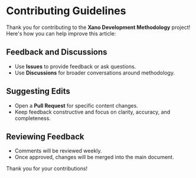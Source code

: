 # Contributing Guidelines

Thank you for contributing to the **Xano Development Methodology** project! Here's how you can help improve this article:

## Feedback and Discussions
- Use **Issues** to provide feedback or ask questions.
- Use **Discussions** for broader conversations around methodology.

## Suggesting Edits
- Open a **Pull Request** for specific content changes.
- Keep feedback constructive and focus on clarity, accuracy, and completeness.

## Reviewing Feedback
- Comments will be reviewed weekly.
- Once approved, changes will be merged into the main document.

Thank you for your contributions!
